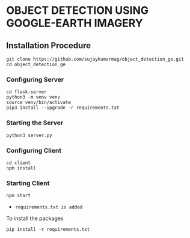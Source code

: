 # OBJECT DETECTION USING GOOGLE-EARTH IMAGERY


## Installation Procedure

    git clone https://github.com/sujaykumarmag/object_detection_ge.git
    cd object_detection_ge
    
### Configuring Server
    
    cd flask-server
    python3 -m venv venv
    source venv/bin/activate
    pip3 install --upgrade -r requirements.txt
    
    
### Starting the Server
    
    python3 server.py
    
### Configuring Client

    cd client
    npm install

### Starting Client

    npm start
    
- `requirements.txt is added`

To install the packages

    pip install -r requirements.txt

